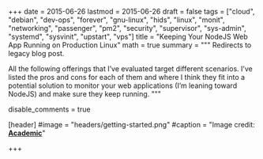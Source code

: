 +++
date = 2015-06-26
lastmod = 2015-06-26
draft = false
tags = ["cloud", "debian", "dev-ops", "forever", "gnu-linux", "hids", "linux", "monit", "networking", "passenger", "pm2", "security", "supervisor", "sys-admin", "systemd", "sysvinit", "upstart", "vps"]
title = "Keeping Your NodeJS Web App Running on Production Linux"
math = true
summary = """
Redirects to legacy blog post.

All the following offerings that I’ve evaluated target different scenarios. I’ve listed the pros and cons for each of them and where I think they fit into a potential solution to monitor your web applications (I’m leaning toward NodeJS) and make sure they keep running.
"""

disable_comments = true

[header]
#image = "headers/getting-started.png"
#caption = "Image credit: [**Academic**](https://github.com/gcushen/hugo-academic/)"

+++

<html>
  <head>
    <title>Keeping Your NodeJS Web App Running on Production Linux</title>
    <link rel="canonical" href="https://binarymist.wordpress.com/2015/06/27/keeping-your-nodejs-web-app-running-on-production-linux/"/>
    <meta http-equiv="content-type" content="text/html; charset=utf-8"/>
    <meta http-equiv="refresh" content="3; url=https://binarymist.wordpress.com/2015/06/27/keeping-your-nodejs-web-app-running-on-production-linux/"/>
  </head>
</html>
